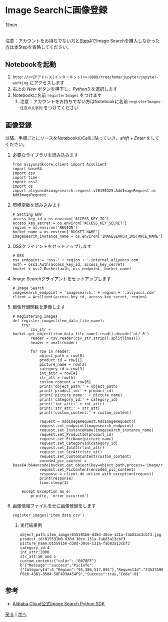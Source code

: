 # Image Searchに画像登録
###### 15min

注意：アカウントをお持ちでない方と[Step4](Step4.md)でImage Searchを購入しなかった方は本Stepを省略してください。

## Notebookを起動
1. `http://<<IPアドレス(インターネット)>>:8888/tree/home/jupyter/jupyter-working` にアクセスします
1. 右上の *New* ボタンを押下し、*Python3* を選択します
1. Notebookに名前 `registerImages` をつけます
    1. 注意：アカウントをお持ちでない方はNotebookに名前 `registerImages-任意の文字列` をつけてください

## 画像登録
以降、手順ごとにソースをNotebookのCellに貼っていき、*shift + Enter* をしてください。
1. 必要なライブラリを読み込みます
    ```
    from aliyunsdkcore.client import AcsClient
    import base64
    import csv
    import time
    import oss2
    import os
    import aliyunsdkimagesearch.request.v20190325.AddImageRequest as AddImageRequest
    ```
1. 環境変数を読み込みます
    ```
    # Setting ENV
    access_key_id = os.environ['ACCESS_KEY_ID']
    access_key_secret = os.environ['ACCESS_KEY_SECRET']
    region = os.environ['REGION']
    bucket_name = os.environ['BUCKET_NAME']
    imagesearch_instance_name = os.environ['IMAGESEARCH_INSTANCE_NAME']
    ```
1. OSSクライアントをセットアップします
    ```
    # OSS
    oss_endpoint = 'oss-' + region + '-internal.aliyuncs.com'
    auth = oss2.Auth(access_key_id, access_key_secret)
    bucket = oss2.Bucket(auth, oss_endpoint, bucket_name)
    ```
1. Image Searchクライアントをセットアップします
    ```
    # Image Search
    imagesearch_endpoint = 'imagesearch.' + region + '.aliyuncs.com'
    client = AcsClient(access_key_id, access_key_secret, region)

    ```
1. 画像登録関数を定義します
    ```
    # Registering images
    def register_images(item_data_file_name):
        try:
            csv_str = bucket.get_object(item_data_file_name).read().decode('utf-8')
            reader = csv.reader(csv_str.strip().splitlines())
            header = next(reader)

            for row in reader:
                object_path = row[0]
                product_id = row[1]
                picture_name = row[2]
                category_id = row[3]
                int_attr = row[4]
                str_att = row[5]
                custom_content = row[6]
                print('object_path:' + object_path)
                print('product_id:' + product_id)
                print('picture_name:' + picture_name)
                print('category_id:' + category_id)
                print('int_attr:' + int_attr)
                print('str_att:' + str_att)
                print('custom_content:' + custom_content)

                request = AddImageRequest.AddImageRequest()
                request.set_endpoint(imagesearch_endpoint)
                request.set_InstanceName(imagesearch_instance_name)
                request.set_ProductId(product_id)
                request.set_PicName(picture_name)
                request.set_CategoryId(category_id)
                request.set_IntAttr(int_attr)
                request.set_StrAttr(str_att)
                request.set_CustomContent(custom_content)
                encoded_pic_content = base64.b64encode(bucket.get_object(key=object_path,process='image/resize,l_1024').read())
                request.set_PicContent(encoded_pic_content)
                response = client.do_action_with_exception(request)
                print(response)
                time.sleep(1)

        except Exception as e:
            print(e, 'error occurred')
    ```
1. 画像情報ファイルを元に画像登録をします
    ```
    register_images('item_data.csv')
    ```
    1. 実行結果例
        ```
        object_path:item_image/015591b0-d38d-30ce-131a-fab83a13cbf3.jpg
        product_id:015591b0-d38d-30ce-131a-fab83a13cbf3
        picture_name:015591b0-d38d-30ce-131a-fab83a13cbf3
        category_id:4
        int_attr:2000
        str_att:SB and 1
        custom_content:{"color": "0078FF"}
        b'{"Message":"success","PicInfo":{"CategoryId":4,"Region":"95,386,517,895"},"RequestId":"F4527A98-F016-4361-8504-58F4D3A454F9","Success":true,"Code":0}'
        ```

## 参考
- [Alibaba Cloud公式Image Search Python SDK](https://github.com/aliyun/aliyun-openapi-python-sdk/tree/master/aliyun-python-sdk-imagesearch)


[戻る](Step7.md) | [次へ](Step9.md)
